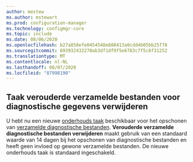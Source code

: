 ```yaml
---
author: mestew
ms.author: mstewart
ms.prod: configuration-manager
ms.technology: configmgr-core
ms.topic: include
ms.date: 08/06/2020
ms.openlocfilehash: b27a858efe0454548e880413a0cdd4b05bb25f78
ms.sourcegitcommit: 693932432270ab3df1df9f5e6783c7f5c6f31252
ms.translationtype: MT
ms.contentlocale: nl-NL
ms.lasthandoff: 08/07/2020
ms.locfileid: "87998190"
---
```

## <a name="delete-aged-collected-diagnostic-files-task"></a><a name="bkmk_logs"></a>Taak verouderde verzamelde bestanden voor diagnostische gegevens verwijderen
<!--6503308-->
U hebt nu een nieuwe [onderhouds taak](../../../../servers/manage/maintenance-tasks.md#set-up-maintenance-tasks) beschikbaar voor het opschonen van [verzamelde diagnostische bestanden](../../../../clients/manage/client-notification.md#client-diagnostics). **Verouderde verzamelde diagnostische bestanden verwijderen** maakt gebruik van een standaard waarde van 14 dagen bij het opschonen van diagnostische bestanden en heeft geen invloed op gewone verzamelde bestanden. De nieuwe onderhouds taak is standaard ingeschakeld.
